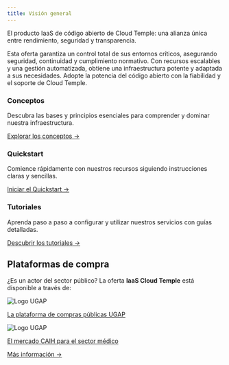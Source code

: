 ```yaml
---
title: Visión general
---
```


El producto IaaS de código abierto de Cloud Temple: una alianza única entre rendimiento, seguridad y transparencia.

Esta oferta garantiza un control total de sus entornos críticos, asegurando seguridad, continuidad y cumplimiento normativo. Con recursos escalables y una gestión automatizada, obtiene una infraestructura potente y adaptada a sus necesidades. Adopte la potencia del código abierto con la fiabilidad y el soporte de Cloud Temple.

<div class="card-grid">
  <div class="card">
    <h3>Conceptos</h3>
    <p>Descubra las bases y principios esenciales para comprender y dominar nuestra infraestructura.</p>
    <a href="iaas_opensource/concepts" class="card-link">Explorar los conceptos &rarr;</a>
  </div>
  <div class="card">
    <h3>Quickstart</h3>
    <p>Comience rápidamente con nuestros recursos siguiendo instrucciones claras y sencillas.</p>
    <a href="iaas_opensource/quickstart" class="card-link">Iniciar el Quickstart &rarr;</a>
  </div>
    <div class="card">
    <h3>Tutoriales</h3>
    <p>Aprenda paso a paso a configurar y utilizar nuestros servicios con guías detalladas.</p>
    <a href="iaas_opensource/tutorials" class="card-link">Descubrir los tutoriales &rarr;</a>
  </div>
</div>

## Plataformas de compra

<div class="purchase-platforms">
  <p>¿Es un actor del sector público? La oferta <strong>IaaS Cloud Temple</strong> está disponible a través de:</p>

  <div class="platform-card">
    <img src="https://www.medgest.fr/wp-content/uploads/sites/2/2021/09/nouveau-logo-ugap-2021.png" alt="Logo UGAP" class="platform-logo" />
    <p>
      <a href="https://cloudtour.capgemini.fr/partenaires/cloud-temple" target="_blank" rel="noopener noreferrer">
        La plataforma de compras públicas UGAP
      </a>
    </p>
  </div>

  <div class="platform-card">
      <img src="https://i0.wp.com/www.activus-software.fr/wp-content/uploads/2022/09/20221212-GRP-CAIH-BC.png?fit=1300%2C827&ssl=1" alt="Logo UGAP" class="platform-logo" />
    <p>
      <a href="https://www.caih-sante.org" target="_blank" rel="noopener noreferrer">
        El mercado CAIH para el sector médico
      </a>
    </p>
  </div>

  <a href="https://www.cloud-temple.com/cloud-souverain-disponible-via-lugap/" target="_blank" rel="noopener noreferrer" class="learn-more-link">
    Más información &rarr;
  </a>
</div>